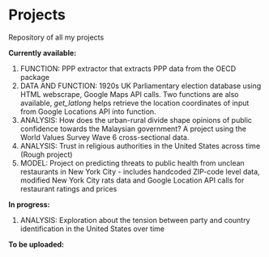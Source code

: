 # Projects
Repository of all my projects

**Currently available:**
1. FUNCTION: PPP extractor that extracts PPP data from the OECD package
2. DATA AND FUNCTION: 1920s UK Parliamentary election database using HTML webscrape, Google Maps API calls. Two functions are also available, *get_latlong* helps retrieve the location coordinates of input from Google Locations API into function. 
3. ANALYSIS: How does the urban-rural divide shape opinions of public confidence towards the Malaysian government? A project using the World Values Survey Wave 6 cross-sectional data. 
4. ANALYSIS: Trust in religious authorities in the United States across time (Rough project) 
5. MODEL: Project on predicting threats to public health from unclean restaurants in New York City - includes handcoded ZIP-code level data, modified New York City rats data and Google Location API calls for restaurant ratings and prices

**In progress:**
1. ANALYSIS: Exploration about the tension between party and country identification in the United States over time

**To be uploaded:**



